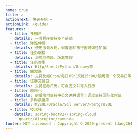 ```yaml
---
home: true
title: a
actionText: 快速开始 →
actionLink: /guide/
features:
  - title: 多租户
    details: 一套程序支持多个系统
  - title: 弹性伸缩
    details: 使用服务发现，调度器和执行器可弹性扩展
  - title: 任务编排
    details: 流式与依赖、版本管理
  - title: 任务类型
    details: Http/Shell/Python/Groovy等
  - title: 触发器
    details: 支持比如Cron/每日09:15到15:00/每周第一个交易日等
  - title: 证券交易日
    details: 支持证券日历，可自定义并导入日历
  - title: 国际化
    details: 前后端均支持中英文两种语言；调度支持国际化时区
  - title: 多种数据库
    details: MySQL/Oracle/Sql Server/PostgreSQL
  - title: 技术栈
    details: spring-boot@2+/spring-cloud
      quartz/disruptor/camunda
footer: MIT Licensed | Copyright © 2020-present ldang264
---
```

